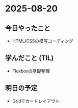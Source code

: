 # 2025-08-20

## 今日やったこと
- HTML/CSSの模写コーディング

## 学んだこと (TIL)
- Flexboxの基礎整理

## 明日の予定
- Gridでカードレイアウト

